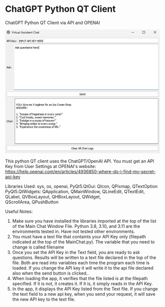 # ChatGPT Python QT Client
ChatGPT Python QT Client via API and OPENAI

<img src="https://raw.githubusercontent.com/nicarley/ChatGPTPythonQTClient/main/chatgptclient.jpg" />

This python QT client uses the ChatGPT/OpenAI API.  You must get an API Key from User Settings at OPENAI's website:
https://help.openai.com/en/articles/4936850-where-do-i-find-my-secret-api-key


Libraries Used:
sys, os, openai, 
PyQt5.QtGui: QIcon, QPixmap, QTextOption
PyQt5.QtWidgets: QApplication, QMainWindow, QLineEdit, QTextEdit, QLabel, QVBoxLayout, QHBoxLayout, QWidget, \
    QScrollArea, QPushButton

Useful Notes:
1.  Make sure you have installed the libraries imported at the top of the list of the Main Chat Window File. Python 3.8, 3.10, and 3.11 are the environments tested in.  Have not tested other environments. 
2.  You must have a text file that containts your API Key only (filepath indicated at the top of the MainChat.py).  The variable that you need to change is called filename
3.  Once you set the API Key in the Text field, you are ready to ask questions.  Results will be written to a text file declared in the top of the file.  Both are read into variables each time the program each time is loaded.  If you change the API key it will write it to the api file declared also when the send button is clicked..
4.  When loading the app, it verifies that the file listed is at the filepath specified.  If it is not, it creates it.  If it is, it simply reads in the API Key.
5.  In the app, it displays the API Key listed from the Text file.  If you change the text field to a new api key, when you send your request, it will save the new API key to the text file.  

